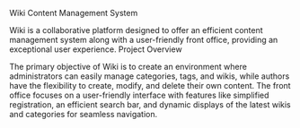 Wiki Content Management System

Wiki is a collaborative platform designed to offer an efficient content management system along with a user-friendly front office, providing an exceptional user experience.
Project Overview

The primary objective of Wiki is to create an environment where administrators can easily manage categories, tags, and wikis, while authors have the flexibility to create, modify, and delete their own content. The front office focuses on a user-friendly interface with features like simplified registration, an efficient search bar, and dynamic displays of the latest wikis and categories for seamless navigation.
